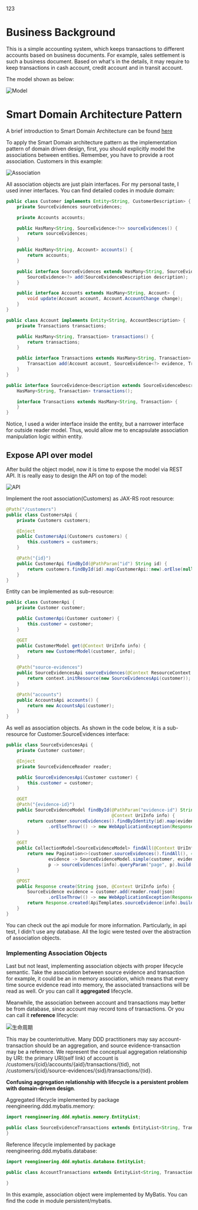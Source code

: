 123

# Business Background

This is a simple accounting system, which keeps transactions to different accounts based on business documents.
For example, sales settlement is such a business document. Based on what's in the details, it may require to keep
transactions in cash account, credit account and in transit account.

The model shown as below:

![Model](public/model.jpg?raw=true "Model")

# Smart Domain Architecture Pattern

A brief introduction to Smart Domain Architecture can be found [here](public/Smart%20Domain%20Pattern.pdf?raw=true)

To apply the Smart Domain architecture pattern as the implementation pattern of domain
driven design, first, you should explicitly model the associations
between entities. Remember, you have to provide a root association. Customers in this example:

![Association](public/association.jpg?raw=true "Associations")

All association objects are just plain interfaces. For my personal taste, I used inner interfaces. You can find detailed 
codes in module domain: 

```java
public class Customer implements Entity<String, CustomerDescription> {
    private SourceEvidences sourceEvidences;

    private Accounts accounts;

    public HasMany<String, SourceEvidence<?>> sourceEvidences() {
        return sourceEvidences;
    }

    public HasMany<String, Account> accounts() {
        return accounts;
    }

    public interface SourceEvidences extends HasMany<String, SourceEvidence<?>> {
        SourceEvidence<?> add(SourceEvidenceDescription description);
    }

    public interface Accounts extends HasMany<String, Account> {
        void update(Account account, Account.AccountChange change);
    }
}

public class Account implements Entity<String, AccountDescription> {
    private Transactions transactions;

    public HasMany<String, Transaction> transactions() {
        return transactions;
    }

    public interface Transactions extends HasMany<String, Transaction> {
        Transaction add(Account account, SourceEvidence<?> evidence, TransactionDescription description);
    }
}

public interface SourceEvidence<Description extends SourceEvidenceDescription> extends Entity<String, Description> {
    HasMany<String, Transaction> transactions();

    interface Transactions extends HasMany<String, Transaction> {
    }
}
```

Notice, I used a wider interface inside the entity, but a narrower interface for outside reader model. Thus, would allow 
me to encapsulate association manipulation logic within entity.  

## Expose API over model

After build the object model, now it is time to expose the model via REST API. It is really easy to design the API on top 
of the model:  

![API](public/api.jpg?raw=true "API")

Implement the root association(Customers) as JAX-RS root resource: 

```java
@Path("/customers")
public class CustomersApi {
    private Customers customers;

    @Inject
    public CustomersApi(Customers customers) {
        this.customers = customers;
    }

    @Path("{id}")
    public CustomerApi findById(@PathParam("id") String id) {
        return customers.findById(id).map(CustomerApi::new).orElse(null);
    }
}
```

Entity can be implemented as sub-resource:

```java
public class CustomerApi {
    private Customer customer;

    public CustomerApi(Customer customer) {
        this.customer = customer;
    }

    @GET
    public CustomerModel get(@Context UriInfo info) {
        return new CustomerModel(customer, info);
    }

    @Path("source-evidences")
    public SourceEvidencesApi sourceEvidences(@Context ResourceContext context) {
        return context.initResource(new SourceEvidencesApi(customer));
    }

    @Path("accounts")
    public AccountsApi accounts() {
        return new AccountsApi(customer);
    }
}
```

As well as association objects. As shown in the code below, it is a sub-resource for Customer.SourceEvidences interface:

```java
public class SourceEvidencesApi {
    private Customer customer;

    @Inject
    private SourceEvidenceReader reader;

    public SourceEvidencesApi(Customer customer) {
        this.customer = customer;
    }

    @GET
    @Path("{evidence-id}")
    public SourceEvidenceModel findById(@PathParam("evidence-id") String id,
                                        @Context UriInfo info) {
        return customer.sourceEvidences().findByIdentity(id).map(evidence -> SourceEvidenceModel.of(customer, evidence, info))
                .orElseThrow(() -> new WebApplicationException(Response.Status.NOT_FOUND));
    }

    @GET
    public CollectionModel<SourceEvidenceModel> findAll(@Context UriInfo info, @DefaultValue("0") @QueryParam("page") int page) {
        return new Pagination<>(customer.sourceEvidences().findAll(), 40).page(page,
                evidence -> SourceEvidenceModel.simple(customer, evidence, info),
                p -> sourceEvidences(info).queryParam("page", p).build(customer.getIdentity()));
    }

    @POST
    public Response create(String json, @Context UriInfo info) {
        SourceEvidence evidence = customer.add(reader.read(json)
                .orElseThrow(() -> new WebApplicationException(Response.Status.NOT_ACCEPTABLE)).description());
        return Response.created(ApiTemplates.sourceEvidence(info).build(customer.getIdentity(), evidence.getIdentity())).build();
    }
}
```
You can check out the api module for more information. Particularly, in api test, I didn't use any database. All the logic 
were tested over the abstraction of association objects.

### Implementing Association Objects

Last but not least, implementing association objects with proper lifecycle semantic. Take the association between source evidence
and transaction for example, it could be an in memory association, which means that every time source evidence read into 
memory, the associated transactions will be read as well. Or you can call it **aggregated** lifecycle. 

Meanwhile, the association between account and transactions may better be from database, since account may record tons of transactions. 
Or you can call it **reference** lifecycle:

![生命周期](public/lifecycle.jpg?raw=true "生命周期")

This may be counterintuitive. Many DDD practitioners may say account-transaction should be an aggregation, and source evidence-transaction
may be a reference. We represent the conceptual aggregation relationship by URI: the primary URI(self link) of account is
/customers/{cid}/accounts/{aid}/transactions/{tid}, not /customers/{cid}/source-evidences/{sid}/transactions/{tid}. 

**Confusing aggregation relationship with lifecycle is a persistent problem with domain-driven design**.

Aggregated lifecycle implemented by package reengineering.ddd.mybatis.memory:

```java
import reengineering.ddd.mybatis.memory.EntityList;

public class SourceEvidenceTransactions extends EntityList<String, Transaction> implements SourceEvidence.Transactions {
}
```

Reference lifecycle implemented by package reengineering.ddd.mybatis.database:

```java
import reengineering.ddd.mybatis.database.EntityList;

public class AccountTransactions extends EntityList<String, Transaction> implements Account.Transactions {
    
}
```

In this example, association object were implemented by MyBatis. You can find the code in module persistent/mybatis.

